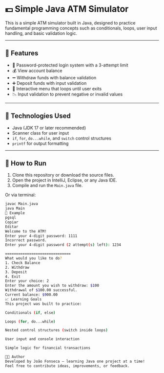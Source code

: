 # 💵 Simple Java ATM Simulator

This is a simple ATM simulator built in Java, designed to practice fundamental programming concepts such as conditionals, loops, user input handling, and basic validation logic.

---

## 🧠 Features

- 🔐 Password-protected login system with a 3-attempt limit
- 💰 View account balance
- ➖ Withdraw funds with balance validation
- ➕ Deposit funds with input validation
- 🔁 Interactive menu that loops until user exits
- 📉 Input validation to prevent negative or invalid values

---

## 🧾 Technologies Used

- Java (JDK 17 or later recommended)
- Scanner class for user input
- `if`, `for`, `do...while`, and `switch` control structures
- `printf` for output formatting

---

## 🚀 How to Run

1. Clone this repository or download the source files.
2. Open the project in IntelliJ, Eclipse, or any Java IDE.
3. Compile and run the `Main.java` file.

Or via terminal:

```bash
javac Main.java
java Main
📌 Example
pgsql
Copiar
Editar
Welcome to the ATM!
Enter your 4-digit password: 1111
Incorrect password.
Enter your 4-digit password (2 attempt(s) left): 1234

==============================
What would you like to do?
1. Check Balance
2. Withdraw
3. Deposit
4. Exit
Enter your choice: 2
Enter the amount you wish to withdraw: $100
Withdrawal of $100.00 successful.
Current balance: $900.00
📈 Learning Goals
This project was built to practice:

Conditionals (if, else)

Loops (for, do...while)

Nested control structures (switch inside loops)

User input and console interaction

Simple logic for financial transactions

🧑‍💻 Author
Developed by João Fonseca — learning Java one project at a time!
Feel free to contribute ideas, improvements, or feedback.
